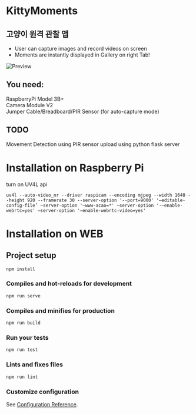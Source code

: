# KittyMoments
## 고양이 원격 관찰 앱

- User can capture images and record videos on screen
- Moments are instantly displayed in Gallery on right Tab!

![Preview](https://raw.githubusercontent.com/mandoolala/KittyMoments/master/screenshot_and_pi.png)

## You need:

RaspberryPi Model 3B+ <br />
Camera Module V2 <br />
Jumper Cable/Breadboard/PIR Sensor (for auto-capture mode) <br />

## TODO

Movement Detection using PIR sensor 
upload using python flask server

# Installation on Raspberry Pi

turn on UV4L api
```
uv4l --auto-video_nr --driver raspicam --encoding mjpeg --width 1640 --height 920 --framerate 30 --server-option '--port=9000' '–editable-config-file’ —server-option '–www-acao=*' —server-option '-–enable-webrtc=yes' —server-option '–enable-webrtc-video=yes'
```


# Installation on WEB

## Project setup
```
npm install
```

### Compiles and hot-reloads for development
```
npm run serve
```

### Compiles and minifies for production
```
npm run build
```

### Run your tests
```
npm run test
```

### Lints and fixes files
```
npm run lint
```

### Customize configuration
See [Configuration Reference](https://cli.vuejs.org/config/).

